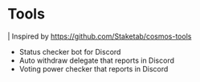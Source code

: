 # Tools 

| Inspired by https://github.com/Staketab/cosmos-tools

- Status checker bot for Discord
- Auto withdraw delegate that reports in Discord
- Voting power checker that reports in Discord